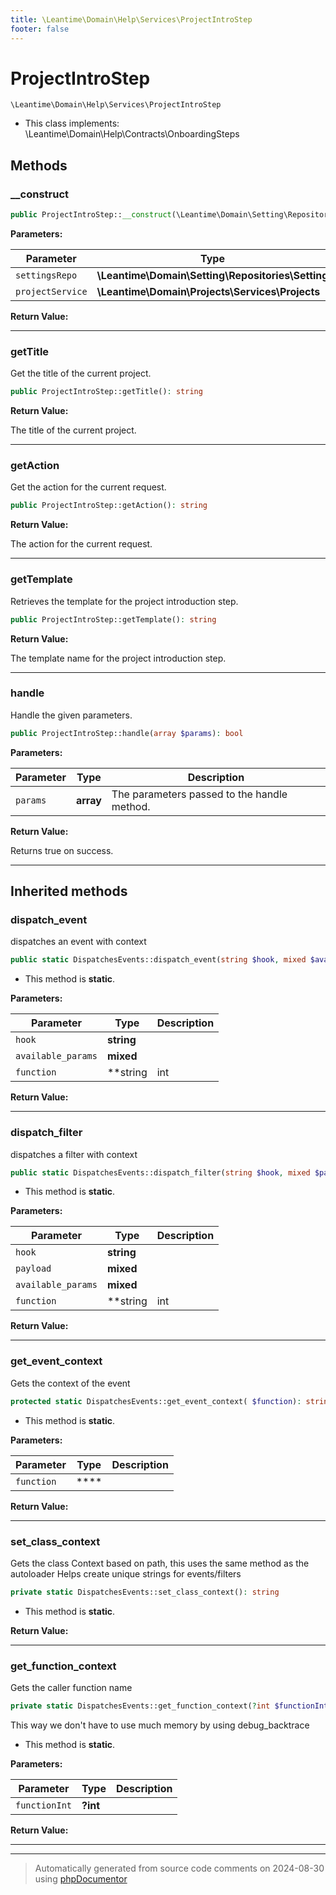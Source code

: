 ```yaml
---
title: \Leantime\Domain\Help\Services\ProjectIntroStep
footer: false
---
```


# ProjectIntroStep




`\Leantime\Domain\Help\Services\ProjectIntroStep`

* This class implements: \Leantime\Domain\Help\Contracts\OnboardingSteps



## Methods

### __construct



```php
public ProjectIntroStep::__construct(\Leantime\Domain\Setting\Repositories\Setting $settingsRepo, \Leantime\Domain\Projects\Services\Projects $projectService): mixed
```








**Parameters:**

| Parameter | Type | Description |
|-----------|------|-------------|
| `settingsRepo` | **\Leantime\Domain\Setting\Repositories\Setting** |  |
| `projectService` | **\Leantime\Domain\Projects\Services\Projects** |  |


**Return Value:**





---
### getTitle

Get the title of the current project.

```php
public ProjectIntroStep::getTitle(): string
```









**Return Value:**

The title of the current project.



---
### getAction

Get the action for the current request.

```php
public ProjectIntroStep::getAction(): string
```









**Return Value:**

The action for the current request.



---
### getTemplate

Retrieves the template for the project introduction step.

```php
public ProjectIntroStep::getTemplate(): string
```









**Return Value:**

The template name for the project introduction step.



---
### handle

Handle the given parameters.

```php
public ProjectIntroStep::handle(array $params): bool
```








**Parameters:**

| Parameter | Type | Description |
|-----------|------|-------------|
| `params` | **array** | The parameters passed to the handle method. |


**Return Value:**

Returns true on success.



---


## Inherited methods

### dispatch_event

dispatches an event with context

```php
public static DispatchesEvents::dispatch_event(string $hook, mixed $available_params = [], string|int|null $function = null): void
```



* This method is **static**.




**Parameters:**

| Parameter | Type | Description |
|-----------|------|-------------|
| `hook` | **string** |  |
| `available_params` | **mixed** |  |
| `function` | **string|int|null** |  |


**Return Value:**





---
### dispatch_filter

dispatches a filter with context

```php
public static DispatchesEvents::dispatch_filter(string $hook, mixed $payload, mixed $available_params = [], string|int|null $function = null): mixed
```



* This method is **static**.




**Parameters:**

| Parameter | Type | Description |
|-----------|------|-------------|
| `hook` | **string** |  |
| `payload` | **mixed** |  |
| `available_params` | **mixed** |  |
| `function` | **string|int|null** |  |


**Return Value:**





---
### get_event_context

Gets the context of the event

```php
protected static DispatchesEvents::get_event_context( $function): string
```



* This method is **static**.




**Parameters:**

| Parameter | Type | Description |
|-----------|------|-------------|
| `function` | **** |  |


**Return Value:**





---
### set_class_context

Gets the class Context based on path, this uses the same method as the autoloader
Helps create unique strings for events/filters

```php
private static DispatchesEvents::set_class_context(): string
```



* This method is **static**.





**Return Value:**





---
### get_function_context

Gets the caller function name

```php
private static DispatchesEvents::get_function_context(?int $functionInt = null): string
```

This way we don't have to use much memory by using debug_backtrace

* This method is **static**.




**Parameters:**

| Parameter | Type | Description |
|-----------|------|-------------|
| `functionInt` | **?int** |  |


**Return Value:**





---


---
> Automatically generated from source code comments on 2024-08-30 using [phpDocumentor](http://www.phpdoc.org/)
